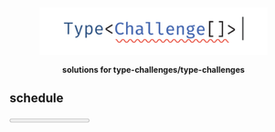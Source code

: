 <p align='center'>
  <img src='./img/logo.svg' width='400'/>
</p>

<p align='center'><strong>solutions for type-challenges/type-challenges</strong></p>

## schedule

<progress max="133" value="0"><span>0/133</span></progress>



